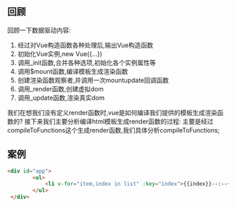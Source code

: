 ## 回顾
回顾一下数据驱动内容:

1. 经过对Vue构造函数各种处理后,输出Vue构造函数
1. 初始化Vue实例,new Vue({...})
1. 调用_init函数,合并各种选项,初始化各个实例属性等
1. 调用$mount函数,编译模板生成渲染函数
1. 创建渲染函数观察者,并调用一次mountupdate回调函数
1. 调用_render函数,创建虚拟dom
1. 调用_update函数,渲染真实dom

我们在想我们没有定义render函数时,vue是如何编译我们提供的模板生成渲染函数的?
接下来我们主要分析编译html模板生成render函数的过程:
主要是经过compileToFunctions这个生成render函数,我们具体分析compileToFunctions;
## 案例
```html
<div id="app">
        <ul>
            <li v-for="item,index in list" :key="index">{{index}}--:--{{item}}</li>
        </ul>
 </div>
```
